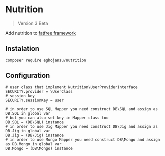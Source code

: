 # Nutrition

> Version 3 Beta

Add nutrition to [fatfree framework](https://github.com/bcosca/fatfree)


## Instalation

```
composer require eghojansu/nutrition
```

## Configuration

```
# user class that implement Nutrition\UserProviderInterface
SECURITY.provider = \UserClass
# session key
SECURITY.sessionKey = user

# in order to use SQL Mapper you need construct DB\SQL and assign as DB.SQL in global var
# but you can also set key in Mapper class too
DB.SQL = (DB\SQL) instance
# in order to use Jig Mapper you need construct DB\Jig and assign as DB.Jig in global var
DB.Jig = (DB\Jig) instance
# in order to use Mongo Mapper you need construct DB\Mongo and assign as DB.Mongo in global var
DB.Mongo = (DB\Mongo) instance
```
